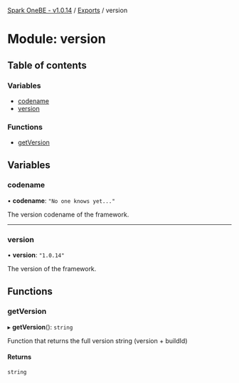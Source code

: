 [Spark OneBE - v1.0.14](../README.md) / [Exports](../modules.md) / version

# Module: version

## Table of contents

### Variables

- [codename](version.md#codename)
- [version](version.md#version)

### Functions

- [getVersion](version.md#getversion)

## Variables

### codename

• **codename**: ``"No one knows yet..."``

The version codename of the framework.

___

### version

• **version**: ``"1.0.14"``

The version of the framework.

## Functions

### getVersion

▸ **getVersion**(): `string`

Function that returns the full version string (version + buildId)

#### Returns

`string`
